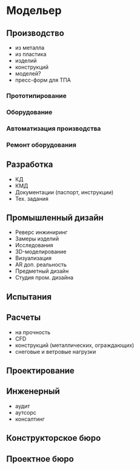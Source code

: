 # Модельер

## Производство

- из металла
- из пластика
- изделий
- конструкций
- моделей?
- пресс-форм для ТПА

### Прототипирование
### Оборудование
### Автоматизация производства
### Ремонт оборудования


## Разработка

- КД
- КМД
- Документации (паспорт, инструкции)
- Тех. задания

## Промышленный дизайн

- Реверс инжиниринг
- Замеры изделий
- Исследования
- 3D-моделирование
- Визуализация
- AR доп. реальность
- Предметный дизайн
- Студия пром. дизайна

## Испытания

## Расчеты

- на прочность
- CFD
- конструкций (металлических, ограждающих)
- снеговые и ветровые нагрузки

## Проектирование

## Инженерный 
- аудит
- аутсорс
- консалтинг

## Конструкторское бюро

## Проектное бюро